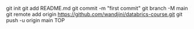 
git init
git add README.md
git commit -m "first commit"
git branch -M main
git remote add origin https://github.com/wandjini/databrics-course.git
git push -u origin main
TOP